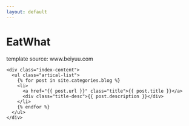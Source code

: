 ```yaml
---
layout: default
---
```


<body>
  <div class="index-wrapper">
    <div class="aside">
      <div class="info-card">
        <h1>EatWhat</h1>
        <p id="source">template source: www.beiyuu.com</p>
      </div>
      <div id="particles-js"></div>
    </div>

    <div class="index-content">
      <ul class="artical-list">
        {% for post in site.categories.blog %}
        <li>
          <a href="{{ post.url }}" class="title">{{ post.title }}</a>
          <div class="title-desc">{{ post.description }}</div>
        </li>
        {% endfor %}
      </ul>
    </div>
  </div>
</body>
